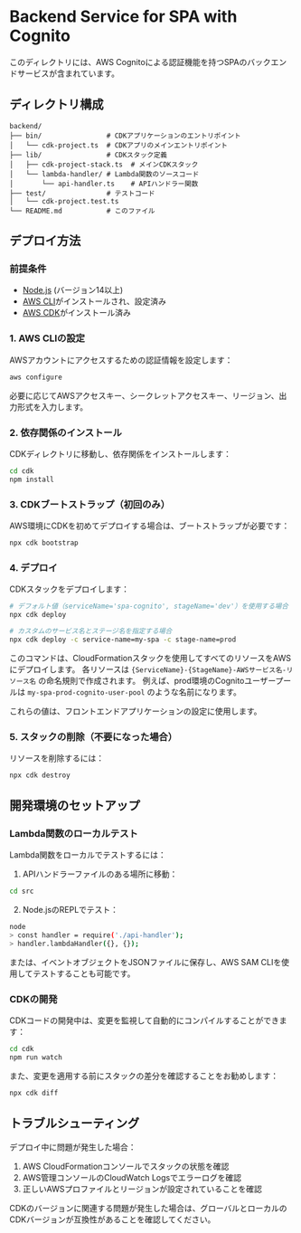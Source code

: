 # Backend Service for SPA with Cognito

このディレクトリには、AWS Cognitoによる認証機能を持つSPAのバックエンドサービスが含まれています。

## ディレクトリ構成

```
backend/
├── bin/                # CDKアプリケーションのエントリポイント
│   └── cdk-project.ts  # CDKアプリのメインエントリポイント
├── lib/                # CDKスタック定義
│   ├── cdk-project-stack.ts  # メインCDKスタック
│   └── lambda-handler/ # Lambda関数のソースコード
│       └── api-handler.ts    # APIハンドラー関数
├── test/               # テストコード
│   └── cdk-project.test.ts
└── README.md           # このファイル
```

## デプロイ方法

### 前提条件

- [Node.js](https://nodejs.org/) (バージョン14以上)
- [AWS CLI](https://aws.amazon.com/cli/)がインストールされ、設定済み
- [AWS CDK](https://aws.amazon.com/cdk/)がインストール済み

### 1. AWS CLIの設定

AWSアカウントにアクセスするための認証情報を設定します：

```bash
aws configure
```

必要に応じてAWSアクセスキー、シークレットアクセスキー、リージョン、出力形式を入力します。

### 2. 依存関係のインストール

CDKディレクトリに移動し、依存関係をインストールします：

```bash
cd cdk
npm install
```

### 3. CDKブートストラップ（初回のみ）

AWS環境にCDKを初めてデプロイする場合は、ブートストラップが必要です：

```bash
npx cdk bootstrap
```

### 4. デプロイ

CDKスタックをデプロイします：

```bash
# デフォルト値（serviceName='spa-cognito', stageName='dev'）を使用する場合
npx cdk deploy

# カスタムのサービス名とステージ名を指定する場合
npx cdk deploy -c service-name=my-spa -c stage-name=prod
```

このコマンドは、CloudFormationスタックを使用してすべてのリソースをAWSにデプロイします。
各リソースは `{ServiceName}-{StageName}-AWSサービス名-リソース名` の命名規則で作成されます。
例えば、prod環境のCognitoユーザープールは `my-spa-prod-cognito-user-pool` のような名前になります。

これらの値は、フロントエンドアプリケーションの設定に使用します。

### 5. スタックの削除（不要になった場合）

リソースを削除するには：

```bash
npx cdk destroy
```

## 開発環境のセットアップ

### Lambda関数のローカルテスト

Lambda関数をローカルでテストするには：

1. APIハンドラーファイルのある場所に移動：

```bash
cd src
```

2. Node.jsのREPLでテスト：

```bash
node
> const handler = require('./api-handler');
> handler.lambdaHandler({}, {});
```

または、イベントオブジェクトをJSONファイルに保存し、AWS SAM CLIを使用してテストすることも可能です。

### CDKの開発

CDKコードの開発中は、変更を監視して自動的にコンパイルすることができます：

```bash
cd cdk
npm run watch
```

また、変更を適用する前にスタックの差分を確認することをお勧めします：

```bash
npx cdk diff
```

## トラブルシューティング

デプロイ中に問題が発生した場合：

1. AWS CloudFormationコンソールでスタックの状態を確認
2. AWS管理コンソールのCloudWatch Logsでエラーログを確認
3. 正しいAWSプロファイルとリージョンが設定されていることを確認

CDKのバージョンに関連する問題が発生した場合は、グローバルとローカルのCDKバージョンが互換性があることを確認してください。
